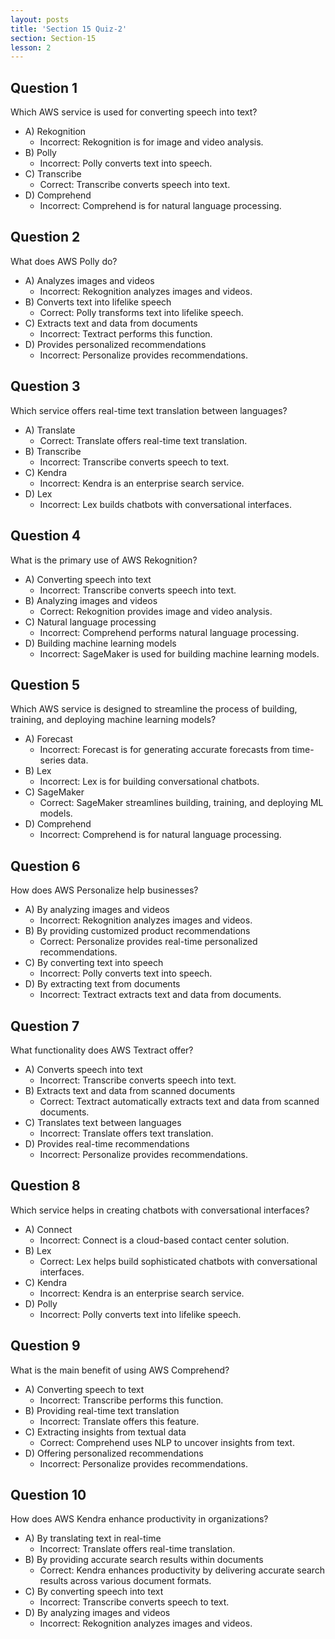 ```yaml
---
layout: posts
title: 'Section 15 Quiz-2'
section: Section-15
lesson: 2
---
```


<!-- Content Covered Lesson-10 of Section-15 -->

## Question 1

Which AWS service is used for converting speech into text?

- A) Rekognition
  - Incorrect: Rekognition is for image and video analysis.
- B) Polly
  - Incorrect: Polly converts text into speech.
- C) Transcribe
  - Correct: Transcribe converts speech into text.
- D) Comprehend
  - Incorrect: Comprehend is for natural language processing.

<!-- pagebreak -->

## Question 2

What does AWS Polly do?

- A) Analyzes images and videos
  - Incorrect: Rekognition analyzes images and videos.
- B) Converts text into lifelike speech
  - Correct: Polly transforms text into lifelike speech.
- C) Extracts text and data from documents
  - Incorrect: Textract performs this function.
- D) Provides personalized recommendations
  - Incorrect: Personalize provides recommendations.

<!-- pagebreak -->

## Question 3

Which service offers real-time text translation between languages?

- A) Translate
  - Correct: Translate offers real-time text translation.
- B) Transcribe
  - Incorrect: Transcribe converts speech to text.
- C) Kendra
  - Incorrect: Kendra is an enterprise search service.
- D) Lex
  - Incorrect: Lex builds chatbots with conversational interfaces.

<!-- pagebreak -->

## Question 4

What is the primary use of AWS Rekognition?

- A) Converting speech into text
  - Incorrect: Transcribe converts speech into text.
- B) Analyzing images and videos
  - Correct: Rekognition provides image and video analysis.
- C) Natural language processing
  - Incorrect: Comprehend performs natural language processing.
- D) Building machine learning models
  - Incorrect: SageMaker is used for building machine learning models.

<!-- pagebreak -->

## Question 5

Which AWS service is designed to streamline the process of building, training, and deploying machine learning models?

- A) Forecast
  - Incorrect: Forecast is for generating accurate forecasts from time-series data.
- B) Lex
  - Incorrect: Lex is for building conversational chatbots.
- C) SageMaker
  - Correct: SageMaker streamlines building, training, and deploying ML models.
- D) Comprehend
  - Incorrect: Comprehend is for natural language processing.

<!-- pagebreak -->

## Question 6

How does AWS Personalize help businesses?

- A) By analyzing images and videos
  - Incorrect: Rekognition analyzes images and videos.
- B) By providing customized product recommendations
  - Correct: Personalize provides real-time personalized recommendations.
- C) By converting text into speech
  - Incorrect: Polly converts text into speech.
- D) By extracting text from documents
  - Incorrect: Textract extracts text and data from documents.

<!-- pagebreak -->

## Question 7

What functionality does AWS Textract offer?

- A) Converts speech into text
  - Incorrect: Transcribe converts speech into text.
- B) Extracts text and data from scanned documents
  - Correct: Textract automatically extracts text and data from scanned documents.
- C) Translates text between languages
  - Incorrect: Translate offers text translation.
- D) Provides real-time recommendations
  - Incorrect: Personalize provides recommendations.

<!-- pagebreak -->

## Question 8

Which service helps in creating chatbots with conversational interfaces?

- A) Connect
  - Incorrect: Connect is a cloud-based contact center solution.
- B) Lex
  - Correct: Lex helps build sophisticated chatbots with conversational interfaces.
- C) Kendra
  - Incorrect: Kendra is an enterprise search service.
- D) Polly
  - Incorrect: Polly converts text into lifelike speech.

<!-- pagebreak -->

## Question 9

What is the main benefit of using AWS Comprehend?

- A) Converting speech to text
  - Incorrect: Transcribe performs this function.
- B) Providing real-time text translation
  - Incorrect: Translate offers this feature.
- C) Extracting insights from textual data
  - Correct: Comprehend uses NLP to uncover insights from text.
- D) Offering personalized recommendations
  - Incorrect: Personalize provides recommendations.

<!-- pagebreak -->

## Question 10

How does AWS Kendra enhance productivity in organizations?

- A) By translating text in real-time
  - Incorrect: Translate offers real-time translation.
- B) By providing accurate search results within documents
  - Correct: Kendra enhances productivity by delivering accurate search results across various document formats.
- C) By converting speech into text
  - Incorrect: Transcribe converts speech to text.
- D) By analyzing images and videos
  - Incorrect: Rekognition analyzes images and videos.
